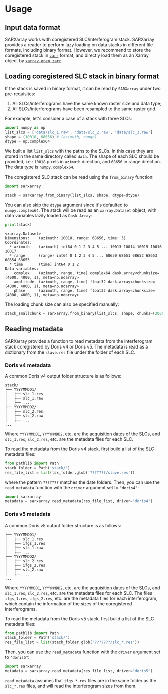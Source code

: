 # Usage

## Input data format

SARXarray works with coregistered SLC/interferogram stack. SARXarray provides a reader to perform lazy loading on data stacks in different file formats, including binary format. However, we recommend to store the coregistered stack in [`zarr`](https://zarr.readthedocs.io/en/stable/) format, and directly load them as an Xarray object by [`xarray.open_zarr`](https://docs.xarray.dev/en/stable/generated/xarray.open_zarr.html). 


## Loading coregistered SLC stack in binary format

If the stack is saved in binary format, it can be read by `SARXarray` under two pre-requisites:

1. All SLCs/interferograms have the same known raster size and data type;
2. All SLCs/interferograms have been resampled to the same raster grid.

For example, let's consider a case of a stack with three SLCs:

```python
import numpy as np
list_slcs = ['data/slc_1.raw', 'data/slc_2.raw', 'data/slc_3.raw']
shape = (10018, 68656) # (azimuth, range)
dtype = np.complex64
```

We built a list `list_slcs` with the paths to the SLCs. In this case they are stored in the same directory called `data`. The shape of each SLC should be provided, i.e.: `10018` pixels in `azimuth` direction, and `68656` in range direction. The data type is `numpy.complex64`.

The coregistered SLC stack can be read using the `from_binary` function:

```python
import sarxarray

stack = sarxarray.from_binary(list_slcs, shape, dtype=dtype)
```
You can also skip the `dtype` argument since it's defaulted to `numpy.complex64`. The stack will be read as an `xarray.Dataset` object, with data variables lazily loaded as `Dask Array`:

```python
print(stack)
```

```output
<xarray.Dataset>
Dimensions:    (azimuth: 10018, range: 68656, time: 3)
Coordinates:
  * azimuth    (azimuth) int64 0 1 2 3 4 5 ... 10013 10014 10015 10016 10017
  * range      (range) int64 0 1 2 3 4 5 ... 68650 68651 68652 68653 68654 68655
  * time       (time) int64 0 1 2
Data variables:
    complex    (azimuth, range, time) complex64 dask.array<chunksize=(4000, 4000, 1), meta=np.ndarray>
    amplitude  (azimuth, range, time) float32 dask.array<chunksize=(4000, 4000, 1), meta=np.ndarray>
    phase      (azimuth, range, time) float32 dask.array<chunksize=(4000, 4000, 1), meta=np.ndarray>
```

The loading chunk size can also be specified manually:

```python
stack_smallchunk = sarxarray.from_binary(list_slcs, shape, chunks=(2000, 2000))
```

## Reading metadata

SARXarray provides a function to read metadata from the interferogram stack coregistered by Doris v4 or Doris v5. The metadata is read as a dictionary from the `slave.res` file under the folder of each SLC.

### Doris v4 metadata

A common Doris v4 output folder structure is as follows:

```
stack/
├── YYYYMMDD1/
│   ├── slc_1.res
│   ├── slc_1.raw
│   ├── ...
├── YYYYMMDD2/
│   ├── slc_2.res
│   ├── slc_2.raw
│   ├── ...
...
```

Where `YYYYMMDD1`, `YYYYMMDD2`, etc. are the acquisition dates of the SLCs, and `slc_1.res`, `slc_2.res`, etc. are the metadata files for each SLC.

To read the metadata from the Doris v4 stack, first build a list of the SLC metadata files:

```python
from pathlib import Path
stack_folder = Path('stack/')
res_file_list = list(tsx_folder.glob('???????/slave.res'))
```

where the pattern `???????` matches the date folders. Then, you can use the `read_metadata` function with the `driver` argument set to `"doris4"`:

```python
import sarxarray
metadata = sarxarray.read_metadata(res_file_list, driver="doris4")
```

### Doris v5 metadata
A common Doris v5 output folder structure is as follows:

```text
├── YYYYMMDD1/
│   ├── slc_1.res
│   ├── ifgs_1.res
│   ├── slc_1.raw
│   ├── ...
├── YYYYMMDD2/
│   ├── slc_2.res
│   ├── ifgs_2.res
│   ├── slc_2.raw
│   ├── ...
...
```

Where `YYYYMMDD1`, `YYYYMMDD2`, etc. are the acquisition dates of the SLCs, and `slc_1.res`, `slc_2.res`, etc. are the metadata files for each SLC. The files `ifgs_1.res`, `ifgs_2.res`, etc. are the metadata files for each interferogram, which contain the information of the sizes of the coregistered interferograms.

To read the metadata from the Doris v5 stack, first build a list of the SLC metadata files:

```python
from pathlib import Path
stack_folder = Path('stack/')
res_file_list = list(stack_folder.glob('???????/slc_*.res'))
```

Then, you can use the `read_metadata` function with the `driver` argument set to `"doris5"`:

```python
import sarxarray
metadata = sarxarray.read_metadata(res_file_list, driver="doris5")
```

`read_metadata` assumes that `ifgs_*.res` files are in the same folder as the `slc_*.res` files, and will read the interferogram sizes from them.